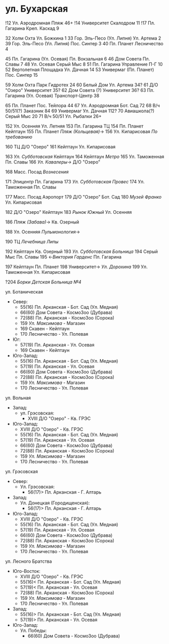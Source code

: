 # ул. Бухарская

!12     Ул. Аэродромная             Пляж                46+
!14     Университет                 Скалодром           11
!17     Пл. Гагарина                Креп. Каскад        9

32      Холм Охта                   Ул. Божкина         1
33      Гор. Эль-Песо (Ул. Липня)   Ул. Артема          2
39      Гор. Эль-Песо (Ул. Липня)   Пос. Синтер         3
40      Пл. Планет                  Лесничество         4

45      Пл. Гагарина (Ул. Осевая)   Пл. Вокзальная      6
46      Дом Совета                  Пл. Славы           7
48      Ул. Осевая                  Серый Мыс           8
51      Пл. Гагарина                Управление П-Г      10
52      Вертолетная Площадка        Ул. Дачная          14
53      Универмаг (Пл. Планет)      Пос. Синтер         15

59      Холм Охта                   Парк Гидротех       24
60      Белый Дом                   Ул. Артема          34?
61      Д/О "Озеро"                 Университет         35?
62      Дом Совета (?)              Университет         36?
63      Пл. Гагарина (Ул. Осевая)   Транспорт-Центр     38

65      Пл. Планет                  Пос. Тейлора        44
67      Ул. Аэродромная             Бот. Сад            72
68      В/ч 50/51(?)                Заказник            84
69      Универмаг                   Ул. Дачная          112?
70      Авиашкола(?)                Серый Мыс           20
71      В/ч 50/51                   Ул. Рыбалки         26+

152     Ул. Осенняя             Ул. Летняя
153     Пл. Гагарина            ТЦ
154     Пл. Планет              Кейптаун
155     Пл. Планет              *Пляж (Кольцевая)*->
156     Ул. Кипарисовая         *По требованию*

160     ТЦ                      Д/О "Озеро"
161     Кейптаун                Ул. Кипарисовая

163     *Ул. Субботовская*      Кейптаун
164     Кейптаун                *Метро*
165     Ул. Таможенная                  Пл. Славы
166     *Ул. Кавалеры*->                Д/О "Озеро"

168     Масс. Посад                     *Вознесения*

171     *Эпицентр*                      Пл. Гагарина
173     *Ул. Субботовская*              *Провес*
174     Ул. Таможенная                  Пл. Славы

177     Масс. Посад                     Аэропорт
179     Д/О "Озеро"                     Бот. Сад
180     *Музей Франко*                  Ул. Кипарисовая

182     Д/О "Озеро"             Кейптаун
183     *Рынок Южный*                   Ул. Осенняя

186     *Пляж (Забава)*->               Кв. Озерный

188     Ул. Осенняя                     *Пульмонология*->

190     ТЦ                      *Лечебница Липы*

192     Кейптаун                Кв. Озерный
193     *Ул. Субботовская*              *Больница*
194     Серый Мыс                       Пл. Славы
195     <-*Виктория Гарденс*            Пл. Гагарина

197     Кейптаун                Пл. Планет
198     Университет->                   *Ул. Дорохина*
199     Ул. Таможенная                  Ул. Кипарисовая

?204    *Борки*                         *Детская Больница №4*

ул. Ботаническая
*   Север:
    *   55(16)  Пл. Арканская   -   Бот. Сад (Ул. Медная)
    *   66(60)  Дом Совета      -   КосмоЗоо (Дубрава)
    *   72(88)  Пл. Арканская   -   КосмоЗоо (Сорока)
    *   159     *Ул. Максимова* -   Магазин
    *   169     Скавен          -   Кейптаун
    *   170     Лесничество     -   Ул. Полевая
*   Юг:
    *   57(19)  Пл. Арканская   -   Ул. Осевая
    *   169     Скавен          -   Кейптаун
*   Юго-Запад:
    *   55(16)  Пл. Арканская   -   Бот. Сад (Ул. Медная)
    *   57(19)  Пл. Арканская   -   Ул. Осевая
    *   66(60)  Дом Совета      -   КосмоЗоо (Дубрава)
    *   72(88)  Пл. Арканская   -   КосмоЗоо (Сорока)
    *   159     *Ул. Максимова* -   Магазин
    *   170     Лесничество     -   Ул. Полевая

ул. Вольная
*   Запад:
    *   ул. Грэсовская:
        *   XVIII   Д/О "Озеро"     -   Кв. ГРЭС
*   Юго-Запад:
    *   XVIII   Д/О "Озеро"     -   Кв. ГРЭС
    *   55(16)  Пл. Арканская   -   Бот. Сад (Ул. Медная)
    *   57(19)  Пл. Арканская   -   Ул. Осевая
    *   66(60)  Дом Совета      -   КосмоЗоо (Дубрава)
    *   72(88)  Пл. Арканская   -   КосмоЗоо (Сорока)
    *   159     *Ул. Максимова* -   Магазин
    *   170     Лесничество     -   Ул. Полевая

ул. Грэсовская
*   Север:
    *   Ул. Грэсовская:
        *   56(17)> Пл. Арканская   -   Г. Алтарь
*   Запад:
    *   Ул. Донецкая (Городищенская):
        *   56(17)> Пл. Арканская   -   Г. Алтарь
*   Юго-Запад:
    *   XVIII   Д/О "Озеро"     -   Кв. ГРЭС
    *   55(16)  Пл. Арканская   -   Бот. Сад (Ул. Медная)
    *   57(19)  Пл. Арканская   -   Ул. Осевая
    *   66(60)  Дом Совета      -   КосмоЗоо (Дубрава)
    *   72(88)  Пл. Арканская   -   КосмоЗоо (Сорока)
    *   159     *Ул. Максимова* -   Магазин
    *   170     Лесничество     -   Ул. Полевая

ул. Лесного Братства
*   Юго-Восток:
    *   XVIII   Д/О "Озеро"     -   Кв. ГРЭС
    *   55(16)< Пл. Арканская   -   Бот. Сад (Ул. Медная)
    *   57(19)< Пл. Арканская   -   Ул. Осевая
    *   72(88)  Пл. Арканская   -   КосмоЗоо (Сорока)
    *   159     *Ул. Максимова* -   Магазин
    *   170     Лесничество     -   Ул. Полевая
*   Запад:
    *   55(16)> Пл. Арканская   -   Бот. Сад (Ул. Медная)
    *   57(19)> Пл. Арканская   -   Ул. Осевая
*   Юго-Запад:
    *   Ул. Победы:
        *   66(60)  Дом Совета      -   КосмоЗоо (Дубрава)
